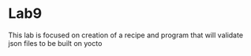 # Lab9

This lab is focused on creation of a recipe and program that will validate json files to be built on yocto
